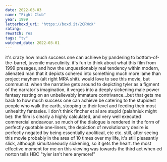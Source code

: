 ```yaml
---
date: 2022-03-03
name: "Fight Club"
year: 1999
letterboxd_uri: "https://boxd.it/2CRWcX"
rating: 
rewatch: Yes
tags: "tv"
watched_date: 2022-03-01
---
```


it's crazy how much success one can achieve by pandering to bottom-of-the-barrel, juvenile masculinity. it's fun to think about what this film from 1999 presages, and how the unquestionably real tendency within modern, alienated man that it depicts cohered into something much more lame than project mayhem (alt right MRA shit). would love to see this movie, but communist. when the narrative gets around to depicting tyler as a figment of the narrator's imagination, it verges into a deeply sickening male power fantasy resting on an unbelievably immature contrivance...but that gets me back to how much success one can achieve be catering to the stupidest people who walk the earth, stooping to their level and feeding their most unhealthy fantasies. i don't think fincher et al are stupid (palahniuk might be): the film is clearly a highly calculated, and very well executed commercial endeavour. so much of the dialogue is rendered in the form of perfectly quotable one-liners, the depiction of revolutionary desire is perfectly negated by being essentially apolitical, etc etc. still, after seeing this movie probably in the area of 10 times over my life, it's still pleasantly slick, although simultaneously sickening, so it gets the heart. the most effective moment for me on this viewing was towards the third act when ed norton tells HBC "tyler isn't here anymore!"
